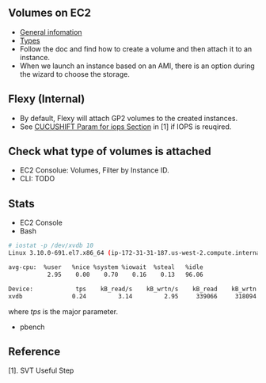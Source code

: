 
## Volumes on EC2

* [General infomation](http://docs.aws.amazon.com/AWSEC2/latest/UserGuide/Storage.html)
* [Types](http://docs.aws.amazon.com/AWSEC2/latest/UserGuide/EBSVolumeTypes.html)
* Follow the doc and find how to create a volume and then attach it to an instance.
* When we launch an instance based on an AMI, there is an option during the wizard to choose the storage.

## Flexy (Internal)

* By default, Flexy will attach GP2 volumes to the created instances.
* See [CUCUSHIFT Param for iops Section](https://docs.google.com/document/d/1TAZf_fu9ckNuVVbXBmzomVXmySmu0SAppHM-92uQeOM/edit#heading=h.8qr7g7g91wg9)
in [1] if IOPS is reuqired.

## Check what type of volumes is attached

* EC2 Consolue: Volumes, Filter by Instance ID.
* CLI: TODO

## Stats

* EC2 Console
* Bash

```sh
# iostat -p /dev/xvdb 10
Linux 3.10.0-691.el7.x86_64 (ip-172-31-31-187.us-west-2.compute.internal) 	07/06/2017 	_x86_64_	(4 CPU)

avg-cpu:  %user   %nice %system %iowait  %steal   %idle
           2.95    0.00    0.70    0.16    0.13   96.06

Device:            tps    kB_read/s    kB_wrtn/s    kB_read    kB_wrtn
xvdb              0.24         3.14         2.95     339066     318094
```
where _tps_ is the major parameter.

* pbench



## Reference

[1]. SVT Useful Step
